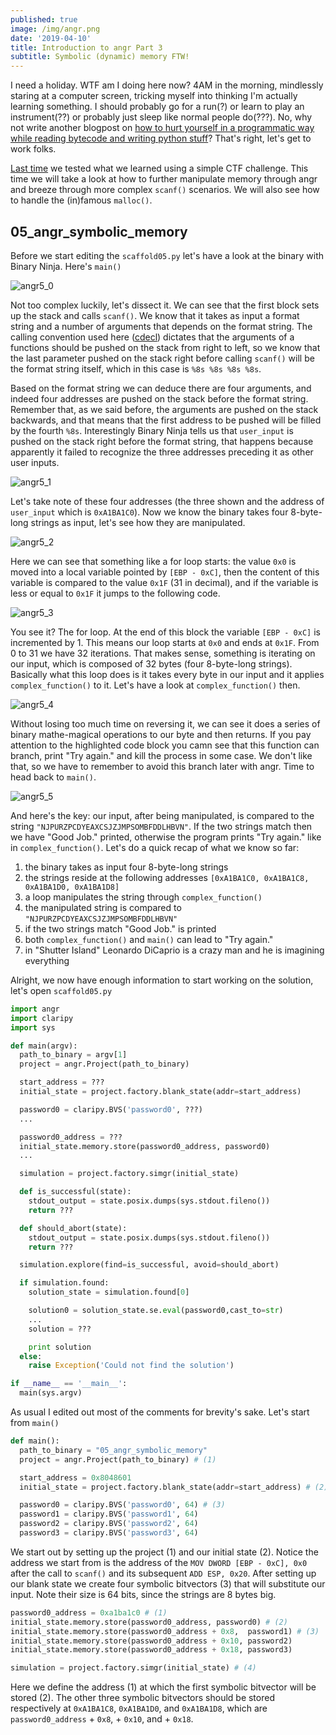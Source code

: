 ```yaml
---
published: true
image: /img/angr.png
date: '2019-04-10'
title: Introduction to angr Part 3
subtitle: Symbolic (dynamic) memory FTW!
---
```

I need a holiday. WTF am I doing here now? 4AM in the morning, mindlessly staring at a computer screen, tricking myself into thinking I'm actually learning something. I should probably go for a run(?) or learn to play an instrument(??) or probably just sleep like normal people do(???). No, why not write another blogpost on [how to hurt yourself in a programmatic way while reading bytecode and writing python stuff](https://docs.angr.io/)? That's right, let's get to work folks.

[Last time](https://blog.notso.pro/2019-04-03-angr-introduction-part2.1/) we tested what we learned using a simple CTF challenge. This time we will take a look at how to further manipulate memory through angr and breeze through more complex `scanf()` scenarios. We will also see how to handle the (in)famous `malloc()`.

## 05_angr_symbolic_memory

Before we start editing the `scaffold05.py` let's have a look at the binary with Binary Ninja. Here's `main()`

![angr5_0]({{site.baseurl}}/img/angr5_0.png)

Not too complex luckily, let's dissect it. We can see that the first block sets up the stack and calls `scanf()`. We know that it takes as input a format string and a number of arguments that depends on the format string. The calling convention used here ([cdecl](https://en.wikipedia.org/wiki/X86_calling_conventions#cdecl)) dictates that the arguments of a functions should be pushed on the stack from right to left, so we know that the last parameter pushed on the stack right before calling `scanf()` will be the format string itself, which in this case is `%8s %8s %8s %8s`. 

Based on the format string we can deduce there are four arguments, and indeed four addresses are pushed on the stack before the format string. Remember that, as we said before, the arguments are pushed on the stack backwards, and that means that the first address to be pushed will be filled by the fourth `%8s`. Interestingly Binary Ninja tells us that `user_input` is pushed on the stack right before the format string, that happens because apparently it failed to recognize the three addresses preceding it as other user inputs.

![angr5_1]({{site.baseurl}}/img/angr5_1.png)

Let's take note of these four addresses (the three shown and the address of `user_input` which is `0xA1BA1C0`). Now we know the binary takes four 8-byte-long strings as input, let's see how they are manipulated.

![angr5_2]({{site.baseurl}}/img/angr5_2.png)

Here we can see that something like a for loop starts: the value `0x0` is moved into a local variable pointed by `[EBP - 0xC]`, then the content of this variable is compared to the value `0x1F` (31 in decimal), and if the variable is less or equal to `0x1F` it jumps to the following code.

![angr5_3]({{site.baseurl}}/img/angr5_3.png)

You see it? The for loop. At the end of this block the variable `[EBP - 0xC]` is incremented by 1. This means our loop starts at `0x0` and ends at `0x1F`. From 0 to 31 we have 32 iterations. That makes sense, something is iterating on our input, which is composed of 32 bytes (four 8-byte-long strings). Basically what this loop does is it takes every byte in our input and it applies `complex_function()` to it. Let's have a look at `complex_function()` then.

![angr5_4]({{site.baseurl}}/img/angr5_4.png)

Without losing too much time on reversing it, we can see it does a series of binary mathe-magical operations to our byte and then returns. If you pay attention to the highlighted code block you camn see that this function can branch, print "Try again." and kill the process in some case. We don't like that, so we have to remember to avoid this branch later with angr. Time to head back to `main()`.

![angr5_5]({{site.baseurl}}/img/angr5_5.png)

And here's the key: our input, after being manipulated, is compared to the string `"NJPURZPCDYEAXCSJZJMPSOMBFDDLHBVN"`. If the two strings match then we have "Good Job." printed, otherwise the program prints "Try again." like in `complex_function()`. Let's do a quick recap of what we know so far:

1. the binary takes as input four 8-byte-long strings
2. the strings reside at the following addresses `[0xA1BA1C0, 0xA1BA1C8, 0xA1BA1D0, 0xA1BA1D8]`
3. a loop manipulates the string through `complex_function()`
4. the manipulated string is compared to `"NJPURZPCDYEAXCSJZJMPSOMBFDDLHBVN"`
5. if the two strings match "Good Job." is printed
6. both `complex_function()` and `main()` can lead to "Try again."
7. in "Shutter Island" Leonardo DiCaprio is a crazy man and he is imagining everything

Alright, we now have enough information to start working on the solution, let's open `scaffold05.py`

```python
import angr
import claripy
import sys

def main(argv):
  path_to_binary = argv[1]
  project = angr.Project(path_to_binary)

  start_address = ???
  initial_state = project.factory.blank_state(addr=start_address)

  password0 = claripy.BVS('password0', ???)
  ...

  password0_address = ???
  initial_state.memory.store(password0_address, password0)
  ...

  simulation = project.factory.simgr(initial_state)

  def is_successful(state):
    stdout_output = state.posix.dumps(sys.stdout.fileno())
    return ???

  def should_abort(state):
    stdout_output = state.posix.dumps(sys.stdout.fileno())
    return ???

  simulation.explore(find=is_successful, avoid=should_abort)

  if simulation.found:
    solution_state = simulation.found[0]

    solution0 = solution_state.se.eval(password0,cast_to=str)
    ...
    solution = ???

    print solution
  else:
    raise Exception('Could not find the solution')

if __name__ == '__main__':
  main(sys.argv)
```

As usual I edited out most of the comments for brevity's sake. Let's start from `main()`

```python
def main():
  path_to_binary = "05_angr_symbolic_memory"
  project = angr.Project(path_to_binary) # (1)

  start_address = 0x8048601
  initial_state = project.factory.blank_state(addr=start_address) # (2)

  password0 = claripy.BVS('password0', 64) # (3)
  password1 = claripy.BVS('password1', 64)
  password2 = claripy.BVS('password2', 64)
  password3 = claripy.BVS('password3', 64)
```

We start out by setting up the project (1) and our initial state (2). Notice the address we start from is the address of the `MOV DWORD [EBP - 0xC], 0x0` after the call to `scanf()` and its subsequent `ADD ESP, 0x20`. After setting up our blank state we create four symbolic bitvectors (3) that will substitute our input. Note their size is 64 bits, since the strings are 8 bytes big.

```python
password0_address = 0xa1ba1c0 # (1)
initial_state.memory.store(password0_address, password0) # (2)
initial_state.memory.store(password0_address + 0x8,  password1) # (3)
initial_state.memory.store(password0_address + 0x10, password2)
initial_state.memory.store(password0_address + 0x18, password3) 

simulation = project.factory.simgr(initial_state) # (4)
```

Here we define the address (1) at which the first symbolic bitvector will be stored (2). The other three symbolic bitvectors should be stored respectively at `0xA1BA1C8`, `0xA1BA1D0`, and `0xA1BA1D8`, which are `password0_address` + `0x8`, + `0x10`, and + `0x18`.

